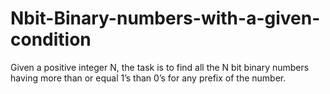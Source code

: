 # Nbit-Binary-numbers-with-a-given-condition
Given a positive integer N, the task is to find all the N bit binary numbers having more than or equal 1’s than 0’s for any prefix of the number.
